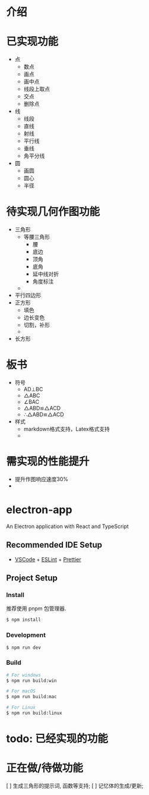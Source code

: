 # 介绍

# 已实现功能
- 点
  - 数点
  - 画点
  - 画中点
  - 线段上取点
  - 交点
  - 删除点
- 线
  - 线段
  - 直线
  - 射线
  - 平行线
  - 垂线
  - 角平分线
- 圆
  - 画圆
  - 圆心
  - 半径

# 待实现几何作图功能
- 三角形
  - 等腰三角形
    - 腰
    - 底边
    - 顶角
    - 底角
    - 延中线对折
    - 角度标注
  - 
- 平行四边形
- 正方形
  - 填色
  - 边长变色
  - 切割，补形
  - 
- 长方形

# 板书
  - 符号
    - AD⊥BC
    - △ABC
    - ∠BAC
    - △ABD≌△ACD
    - ∴△ABD≌△ACD
  - 样式
    -  markdown格式支持，Latex格式支持
    -   

# 需实现的性能提升
- 提升作图响应速度30%
- 

# electron-app

An Electron application with React and TypeScript


## Recommended IDE Setup

- [VSCode](https://code.visualstudio.com/) + [ESLint](https://marketplace.visualstudio.com/items?itemName=dbaeumer.vscode-eslint) + [Prettier](https://marketplace.visualstudio.com/items?itemName=esbenp.prettier-vscode)

## Project Setup

### Install

推荐使用 pnpm 包管理器.


```bash
$ npm install
```

### Development

```bash
$ npm run dev
```

### Build

```bash
# For windows
$ npm run build:win

# For macOS
$ npm run build:mac

# For Linux
$ npm run build:linux
```

# todo: 已经实现的功能

# 正在做/待做功能 

[ ] 生成三角形的提示词, 函数等支持;
[ ] 记忆体的生成/更新;

